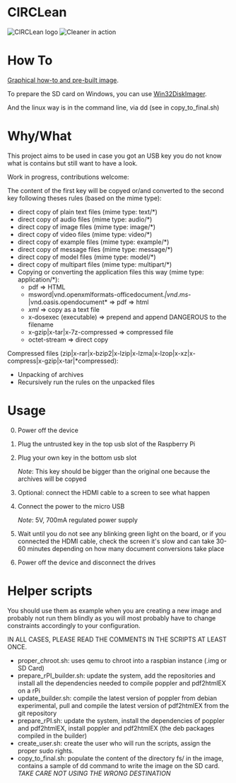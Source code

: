 CIRCLean
========
![CIRCLean logo](https://www.circl.lu/assets/images/logos/circlean.png)
![Cleaner in action](http://www.circl.lu/assets/images/CIRCLean/CIRCLean.png)

How To
======

[Graphical how-to and pre-built image](http://circl.lu/projects/CIRCLean/).

To prepare the SD card on Windows, you can use [Win32DiskImager](http://sourceforge.net/projects/win32diskimager/).

And the linux way is in the command line, via dd (see in copy_to_final.sh)

Why/What
========

This project aims to be used in case you got an USB key you do not know what is
contains but still want to have a look.

Work in progress, contributions welcome:

The content of the first key will be copyed or/and converted to the second key
following theses rules (based on the mime type):
- direct copy of plain text files (mime type: text/*)
- direct copy of audio files (mime type: audio/*)
- direct copy of image files (mime type: image/*)
- direct copy of video files (mime type: video/*)
- direct copy of example files (mime type: example/*)
- direct copy of message files (mime type: message/*)
- direct copy of model files (mime type: model/*)
- direct copy of multipart files (mime type: multipart/*)
- Copying or converting the application files this way (mime type: application/*):
  - pdf => HTML
  - msword|vnd.openxmlformats-officedocument.*|vnd.ms-*|vnd.oasis.opendocument* => pdf => html
  - *xml* => copy as a text file
  - x-dosexec (executable) => prepend and append DANGEROUS to the filename
  - x-gzip|x-tar|x-7z-compressed => compressed file
  - octet-stream => direct copy

Compressed files (zip|x-rar|x-bzip2|x-lzip|x-lzma|x-lzop|x-xz|x-compress|x-gzip|x-tar|*compressed):
- Unpacking of archives
- Recursively run the rules on the unpacked files

Usage
=====

0. Power off the device
1. Plug the untrusted key in the top usb slot of the Raspberry Pi
2. Plug your own key in the bottom usb slot

    *Note*: This key should be bigger than the original one because the archives
          will be copyed

3. Optional: connect the HDMI cable to a screen to see what happen
4. Connect the power to the micro USB

    *Note*: 5V, 700mA regulated power supply

5. Wait until you do not see any blinking green light on the board, or if you
   connected the HDMI cable, check the screen
   it's slow and can take 30-60 minutes depending on how many document
   conversions take place
6. Power off the device and disconnect the drives

Helper scripts
==============

You should use them as example when you are creating a new image and probably not
run them blindly as you will most probably have to change constraints accordingly to
your configuration.

IN ALL CASES, PLEASE READ THE COMMENTS IN THE SCRIPTS AT LEAST ONCE.

* proper_chroot.sh: uses qemu to chroot into a raspbian instance (.img or SD Card)
* prepare_rPI_builder.sh: update the system, add the repositories and install all
    the dependencies needed to compile poppler and pdf2htmlEX on a rPi
* update_builder.sh: compile the latest version of poppler from debian experimental,
    pull and compile the latest version of pdf2htmlEX from the git repository
* prepare_rPI.sh: update the system, install the dependencies of poppler and pdf2htmlEX,
    install poppler and pdf2htmlEX (the deb packages compiled in the builder)
* create_user.sh: create the user who will run the scripts, assign the proper sudo rights.
* copy_to_final.sh: populate the content of the directory fs/ in the image,
    contains a sample of dd command to write the image on the SD card.
    *TAKE CARE NOT USING THE WRONG DESTINATION*



